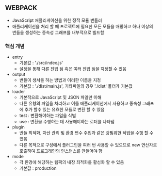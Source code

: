 ## WEBPACK
- JavaScript 애플리케이션을 위한 정적 모듈 번들러
- 애플리케이션을 처리 할 때 프로젝트에 필요한 모든 모듈을 매핑하고 하나 이상의 번들을 생성하는 종속성 그래프를 내부적으로 빌드함

### 핵심 개념
- entry
    - 기본값 : './src/index.js'
    - 설정을 통해 다른 진입 점 혹은 여러 진입 점을 지정할 수 있음
- output 
    - 번들이 생서을 하는 방법과 이러한 이름을 지정
    - 기본값 : './dist/main.js', 기타파일의 경우 './dist' 폴더가 기본값
- loader
    - 기본적으로 JavaScript 및 JSON 파일만 이해
    - 다른 유형의 파일을 처리하고 이를 애플리케이션에서 사용하고 종속성 그래프에 추가 할수 있는 유효한 모듈로 변환 할 수 있음
    - test : 변환해야하는 파일을 식별
    - use : 변환을 수행하는 데 사용해야하는 로더를 나타냄
- plugin
    - 번들 최적화, 자산 관리 및 환경 변수 주입과 같은 광범위한 작업을 수행 할 수 있음
    - 다른 목적으로 구성에서 플러그인을 여러 번 사용할 수 있으므로 new 연산자로 호출하여 프로그래인의 인스턴스를 만들어야 함
- mode
    - 각 환경에 해당하는 웹팩의 내장 최적화를 활성화 할 수 있음
    - 기본값 : production